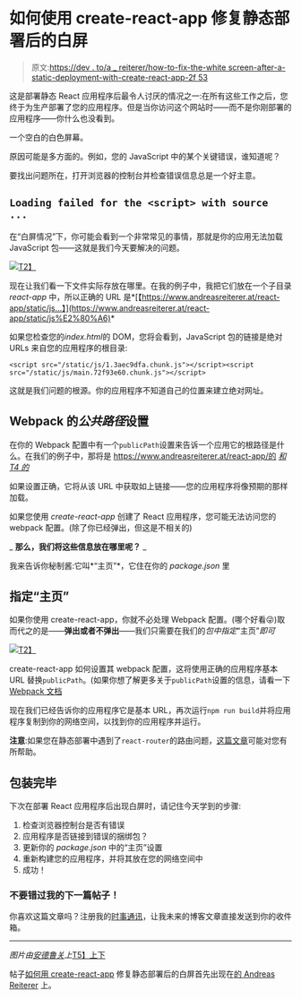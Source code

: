 # 如何使用 create-react-app 修复静态部署后的白屏

> 原文:[https://dev . to/a _ reiterer/how-to-fix-the-white screen-after-a-static-deployment-with-create-react-app-2f 53](https://dev.to/a_reiterer/how-to-fix-the-whitescreen-after-a-static-deployment-with-create-react-app-2f53)

这是部署静态 React 应用程序后最令人讨厌的情况之一:在所有这些工作之后，您终于为生产部署了您的应用程序。但是当你访问这个网站时——而不是你刚部署的应用程序——你什么也没看到。

一个空白的白色屏幕。

原因可能是多方面的。例如，您的 JavaScript 中的某个关键错误，谁知道呢？

要找出问题所在，打开浏览器的控制台并检查错误信息总是一个好主意。

## `Loading failed for the <script> with source ...`

在“白屏情况”下，你可能会看到一个非常常见的事情，那就是你的应用无法加载 JavaScript 包——这就是我们今天要解决的问题。

[![](../Images/1deb95fd1b2631a45c799ef6c640251f.png)T2】](https://res.cloudinary.com/practicaldev/image/fetch/s--D_oDr4LR--/c_limit%2Cf_auto%2Cfl_progressive%2Cq_auto%2Cw_880/https://i0.wp.com/www.andreasreiterer.at/wp-content/uploads/2018/11/mainjsnotfound.jpg%3Fresize%3D660%252C84%26ssl%3D1)

现在让我们看一下文件实际存放在哪里。在我的例子中，我把它们放在一个子目录 *react-app* 中，所以正确的 URL 是*[【https://www.andreasreiterer.at/react-app/static/js…】](https://www.andreasreiterer.at/react-app/static/js%E2%80%A6)*

如果您检查您的*index.html*的 DOM，您将会看到，JavaScript 包的链接是绝对 URLs 来自您的应用程序的根目录:

```
<script src="/static/js/1.3aec9dfa.chunk.js"></script><script src="/static/js/main.72f93e60.chunk.js"></script> 
```

这就是我们问题的根源。你的应用程序不知道自己的位置来建立绝对网址。

## Webpack 的*公共路径*设置

在你的 Webpack 配置中有一个`publicPath`设置来告诉一个应用它的根路径是什么。在我们的例子中，那将是 https://www.andreasreiterer.at/react-app/的 *[和 T4 的](https://www.andreasreiterer.at/react-app/)*

如果设置正确，它将从该 URL 中获取如上链接——您的应用程序将像预期的那样加载。

如果您使用 *create-react-app* 创建了 React 应用程序，您可能无法访问您的 webpack 配置。(除了你已经弹出，但这是不相关的)

_ **那么，我们将这些信息放在哪里呢？** _

我来告诉你秘制酱:它叫*“主页”*，它住在你的 *package.json* 里

## 指定“主页”

如果你使用 create-react-app，你就不必处理 Webpack 配置。(哪个好看😜)取而代之的是——**弹出或者不弹出**——我们只需要在我们的*包中指定*“主页”*即可*

[![](../Images/60b39d07e47656f6bf7faf236ba34b9b.png)T2】](https://res.cloudinary.com/practicaldev/image/fetch/s---meJEF1b--/c_limit%2Cf_auto%2Cfl_progressive%2Cq_auto%2Cw_880/https://i1.wp.com/www.andreasreiterer.at/wp-content/uploads/2018/11/homepage_package_json.jpg%3Fresize%3D660%252C90%26ssl%3D1)

create-react-app 如何设置其 webpack 配置，这将使用正确的应用程序基本 URL 替换`publicPath`。(如果你想了解更多关于`publicPath`设置的信息，请看一下 [Webpack 文档](https://webpack.js.org/configuration/output/#output-publicpath)

现在我们已经告诉你的应用程序它是基本 URL，再次运行`npm run build`并将应用程序复制到你的网络空间，以找到你的应用程序并运行。

**注意**:如果您在静态部署中遇到了`react-router`的路由问题，[这篇文章](https://dev.to/a_reiterer/how-to-fix-browserrouter-for-react-apps-on-apache-43jd-temp-slug-7791315)可能对您有所帮助。

## 包装完毕

下次在部署 React 应用程序后出现白屏时，请记住今天学到的步骤:

1.  检查浏览器控制台是否有错误
2.  应用程序是否链接到错误的捆绑包？
3.  更新你的 *package.json* 中的“主页”设置
4.  重新构建您的应用程序，并将其放在您的网络空间中
5.  成功！

### 不要错过我的下一篇帖子！

你喜欢这篇文章吗？注册我的[时事通讯](https://www.andreasreiterer.at/dev-newsletter/)，让我未来的博客文章直接发送到你的收件箱。

* * *

*图片由[安德鲁关](https://unsplash.com/photos/lTUyP3RaLpw?utm_source=unsplash&utm_medium=referral&utm_content=creditCopyText)上*[T5】上下](https://unsplash.com/search/photos/white-screen?utm_source=unsplash&utm_medium=referral&utm_content=creditCopyText)

帖子[如何用 create-react-app](https://www.andreasreiterer.at/fix-whitescreen-static-react-app/) 修复静态部署后的白屏首先出现在[的 Andreas Reiterer](https://www.andreasreiterer.at) 上。